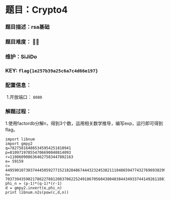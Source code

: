 # 题目：Crypto4

### 题目描述：rsa基础

### 题目难度： 🌟🌟

### 维护：SiJiDo

### KEY: `flag{1e257b39a25c6a7c4d66e197}`

### 配置信息： 

​	1.开放端口： `8080`

### 解题过程：

1.使用factordb分解n，得到3个数，运用相关数学推导，编写exp，运行即可得到flag。

```
import libnum
import gmpy2
q=782758164865345954251810941
p=810971978554706690040814093
r=1108609086364627583447802163
e= 59159
c= 449590107303744450592771521828486744432324538211104865947743276969382998354463377
n= 703739435902178622788120837062252491867056043804038443493374414926110815100242619
phi_n = (p-1)*(q-1)*(r-1)
d = gmpy2.invert(e,phi_n)
print libnum.n2s(pow(c,d,n))
```

